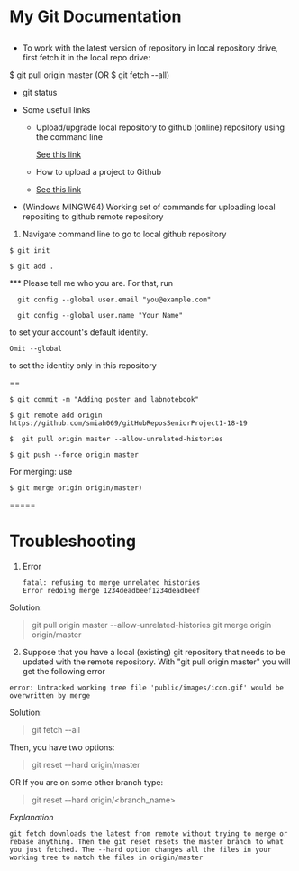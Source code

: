 # My Git Documentation   

##


* To work with the  latest version of repository in local repository drive, first fetch it in the local repo drive:

$ git pull origin master       (OR  $ git fetch --all)


* git status 



* Some usefull links 

  * Upload/upgrade local repository to github (online) repository using the command line

    [See this link](https://help.github.com/en/articles/adding-a-file-to-a-repository-using-the-command-line)

  * How to upload a project to Github

  * [See this link](https://stackoverflow.com/questions/12799719/how-to-upload-a-project-to-github)



* (Windows MINGW64) Working set of commands for uploading local repositing to github remote repository

1. Navigate command line to go to local github repository

~~~
$ git init

$ git add . 

~~~

*** Please tell me who you are. For that, run

~~~
  git config --global user.email "you@example.com"
  
  git config --global user.name "Your Name"
~~~

to set your account's default identity.

~~~
Omit --global 
~~~
to set the identity only in this repository

==

~~~
$ git commit -m "Adding poster and labnotebook"

$ git remote add origin https://github.com/smiah069/gitHubReposSeniorProject1-18-19

$  git pull origin master --allow-unrelated-histories

$ git push --force origin master
~~~

For merging: use 

~~~
$ git merge origin origin/master)
~~~

=====



# Troubleshooting 


1. Error
   ~~~
   fatal: refusing to merge unrelated histories
   Error redoing merge 1234deadbeef1234deadbeef
   ~~~

  Solution: 

  > git pull origin master --allow-unrelated-histories
  > git merge origin origin/master 

2. Suppose that you have a local (existing) git repository that needs to be updated with the remote repository. With "git pull    origin master" you will get the following error

~~~
error: Untracked working tree file 'public/images/icon.gif' would be overwritten by merge
~~~

Solution: 

>git fetch --all

Then, you have two options:

>git reset --hard origin/master

OR If you are on some other branch type:

>git reset --hard origin/<branch_name>

*Explanation* 
~~~
git fetch downloads the latest from remote without trying to merge or rebase anything. Then the git reset resets the master branch to what you just fetched. The --hard option changes all the files in your working tree to match the files in origin/master
~~~


